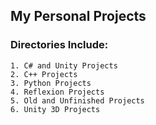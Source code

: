 ## My Personal Projects 

### Directories Include:
	1. C# and Unity Projects
	2. C++ Projects
	3. Python Projects
	4. Reflexion Projects
	5. Old and Unfinished Projects
	6. Unity 3D Projects
